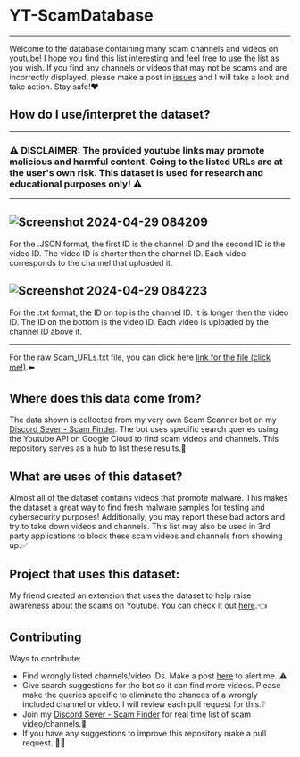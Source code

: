 # YT-ScamDatabase
---------------------
Welcome to the database containing many scam channels and videos on youtube! I hope you find this list interesting and feel free to use the list as you wish. If you find any channels or videos that may not be scams and are incorrectly displayed, please make a post in [issues](https://github.com/Incrypters/YT-ScamDatabase/issues) and I will take a look and take action. Stay safe!❤️

## How do I use/interpret the dataset?
---------------------
### ⚠️ DISCLAIMER: The provided youtube links may promote malicious and harmful content. Going to the listed URLs are at the user's own risk. This dataset is used for research and educational purposes only! ⚠️
---------------------
![Screenshot 2024-04-29 084209](https://github.com/Incrypters/YT-ScamDatabase/assets/164966896/dec04cea-4a02-412e-a5c6-61450168c751)
-------------------
For the .JSON format, the first ID is the channel ID and the second ID is the video ID. The video ID is shorter then the channel ID. Each video corresponds to the channel that uploaded it.

![Screenshot 2024-04-29 084223](https://github.com/Incrypters/YT-ScamDatabase/assets/164966896/59198028-bf84-4ba9-b46d-dd0d576e8588)
-------------------
For the .txt format, the ID on top is the channel ID. It is longer then the video ID. The ID on the bottom is the video ID. Each video is uploaded by the channel ID above it.

-------------------
For the raw Scam_URLs.txt file, you can click here [link for the file (click me!)](https://raw.githubusercontent.com/Incrypters/YT-ScamDatabase/main/Scam_URLs.txt).⬅️

## Where does this data come from?
The data shown is collected from my very own Scam Scanner bot on my [Discord Sever - Scam Finder](https://discord.gg/fpJbN4kBEk). The bot uses specific search queries using the Youtube API on Google Cloud to find scam videos and channels. This repository serves as a hub to list these results.🙂

## What are uses of this dataset?
Almost all of the dataset contains videos that promote malware. This makes the dataset a great way to find fresh malware samples for testing and cybersecurity purposes! Additionally, you may report these bad actors and try to take down videos and channels. This list may also be used in 3rd party applications to block these scam videos and channels from showing up.✅

## Project that uses this dataset:
My friend created an extension that uses the dataset to help raise awareness about the scams on Youtube. You can check it out [here](https://github.com/oMaster120o/No-ScamTubers).👈

## Contributing
Ways to contribute:
- Find wrongly listed channels/video IDs. Make a post [here](https://github.com/Incrypters/YT-ScamDatabase/issues) to alert me. ⚠️
- Give search suggestions for the bot so it can find more videos. Please make the queries specific to eliminate the chances of a wrongly included channel or video. I will review each pull request for this.❔
- Join my [Discord Sever - Scam Finder](https://discord.gg/fpJbN4kBEk) for real time list of scam video/channels.🤗
- If you have any suggestions to improve this repository make a pull request. 🙋‍♂️
